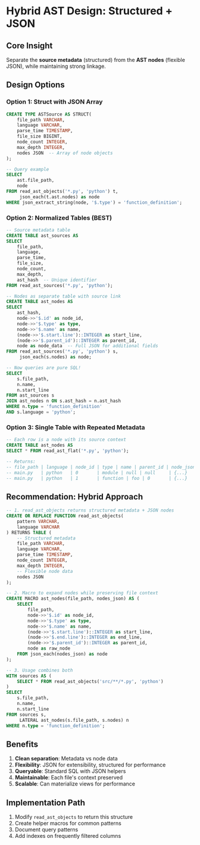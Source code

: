 # Hybrid AST Design: Structured + JSON

## Core Insight
Separate the **source metadata** (structured) from the **AST nodes** (flexible JSON), while maintaining strong linkage.

## Design Options

### Option 1: Struct with JSON Array
```sql
CREATE TYPE ASTSource AS STRUCT(
    file_path VARCHAR,
    language VARCHAR,
    parse_time TIMESTAMP,
    file_size BIGINT,
    node_count INTEGER,
    max_depth INTEGER,
    nodes JSON  -- Array of node objects
);

-- Query example
SELECT 
    ast.file_path,
    node
FROM read_ast_objects('*.py', 'python') t,
     json_each(t.ast.nodes) as node
WHERE json_extract_string(node, '$.type') = 'function_definition';
```

### Option 2: Normalized Tables (BEST)
```sql
-- Source metadata table
CREATE TABLE ast_sources AS
SELECT 
    file_path,
    language,
    parse_time,
    file_size,
    node_count,
    max_depth,
    ast_hash  -- Unique identifier
FROM read_ast_sources('*.py', 'python');

-- Nodes as separate table with source link
CREATE TABLE ast_nodes AS
SELECT 
    ast_hash,
    node->>'$.id' as node_id,
    node->>'$.type' as type,
    node->>'$.name' as name,
    (node->>'$.start.line')::INTEGER as start_line,
    (node->>'$.parent_id')::INTEGER as parent_id,
    node as node_data  -- Full JSON for additional fields
FROM read_ast_sources('*.py', 'python') s,
     json_each(s.nodes) as node;

-- Now queries are pure SQL!
SELECT 
    s.file_path,
    n.name,
    n.start_line
FROM ast_sources s
JOIN ast_nodes n ON s.ast_hash = n.ast_hash
WHERE n.type = 'function_definition'
AND s.language = 'python';
```

### Option 3: Single Table with Repeated Metadata
```sql
-- Each row is a node with its source context
CREATE TABLE ast_nodes AS
SELECT * FROM read_ast_flat('*.py', 'python');

-- Returns:
-- file_path | language | node_id | type | name | parent_id | node_json
-- main.py   | python   | 0       | module | null | null     | {...}
-- main.py   | python   | 1       | function | foo | 0       | {...}
```

## Recommendation: Hybrid Approach

```sql
-- 1. read_ast_objects returns structured metadata + JSON nodes
CREATE OR REPLACE FUNCTION read_ast_objects(
    pattern VARCHAR, 
    language VARCHAR
) RETURNS TABLE (
    -- Structured metadata
    file_path VARCHAR,
    language VARCHAR,
    parse_time TIMESTAMP,
    node_count INTEGER,
    max_depth INTEGER,
    -- Flexible node data
    nodes JSON
);

-- 2. Macro to expand nodes while preserving file context
CREATE MACRO ast_nodes(file_path, nodes_json) AS (
    SELECT 
        file_path,
        node->>'$.id' as node_id,
        node->>'$.type' as type,
        node->>'$.name' as name,
        (node->>'$.start.line')::INTEGER as start_line,
        (node->>'$.end.line')::INTEGER as end_line,
        (node->>'$.parent_id')::INTEGER as parent_id,
        node as raw_node
    FROM json_each(nodes_json) as node
);

-- 3. Usage combines both
WITH sources AS (
    SELECT * FROM read_ast_objects('src/**/*.py', 'python')
)
SELECT 
    s.file_path,
    n.name,
    n.start_line
FROM sources s,
     LATERAL ast_nodes(s.file_path, s.nodes) n
WHERE n.type = 'function_definition';
```

## Benefits
1. **Clean separation**: Metadata vs node data
2. **Flexibility**: JSON for extensibility, structured for performance
3. **Queryable**: Standard SQL with JSON helpers
4. **Maintainable**: Each file's context preserved
5. **Scalable**: Can materialize views for performance

## Implementation Path
1. Modify `read_ast_objects` to return this structure
2. Create helper macros for common patterns
3. Document query patterns
4. Add indexes on frequently filtered columns